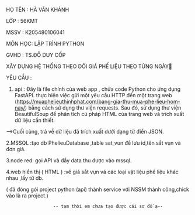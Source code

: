 HỌ TÊN : HÀ VĂN KHÁNH

LỚP :    56KMT

MSSV :   K205480106041

MÔN HỌC: LẬP TRÌNH PYTHON

GVHD : TS.ĐỖ DUY CỐP

XÂY DỰNG HỆ THỐNG THEO DÕI GIÁ PHẾ LIỆU THEO TỪNG NGÀY🔄

YÊU CẦU : 

 1. api : Đây là file chính của web app , chứa code Python cho ứng dụng FastAPI.
   thực hiện việc gửi một yêu cầu HTTP đến một trang web (https://muaphelieuthinhphat.com/bang-gia-thu-mua-phe-lieu-hom-nay/)
   bằng cách sử dụng thư viện requests. Sau đó,  sử dụng thư viện BeautifulSoup để phân tích cú pháp HTML của trang web và trích xuất dữ liệu cần thiết.

-->Cuối cùng, trả về dữ liệu đã trích xuất dưới dạng từ điển JSON.
 
2.MSSQL :tạo db PhelieuDatabase ,table sat_vun để lưu id,tên sắt vụn và đơn giá.

3.node red: gọi API  và đẩy data thu được vào mssql.

4.web hiển thị ( HTML ) :về giá sắt vụn và các loại vật liệu phế liệu khác nhau ,lấy từ db.

( đã đóng gói project python (api) thành service với NSSM thành công,chick vào là ra project.)

                      -- tạm thời em chưa tạo được cái sơ đồ ạ--
 

